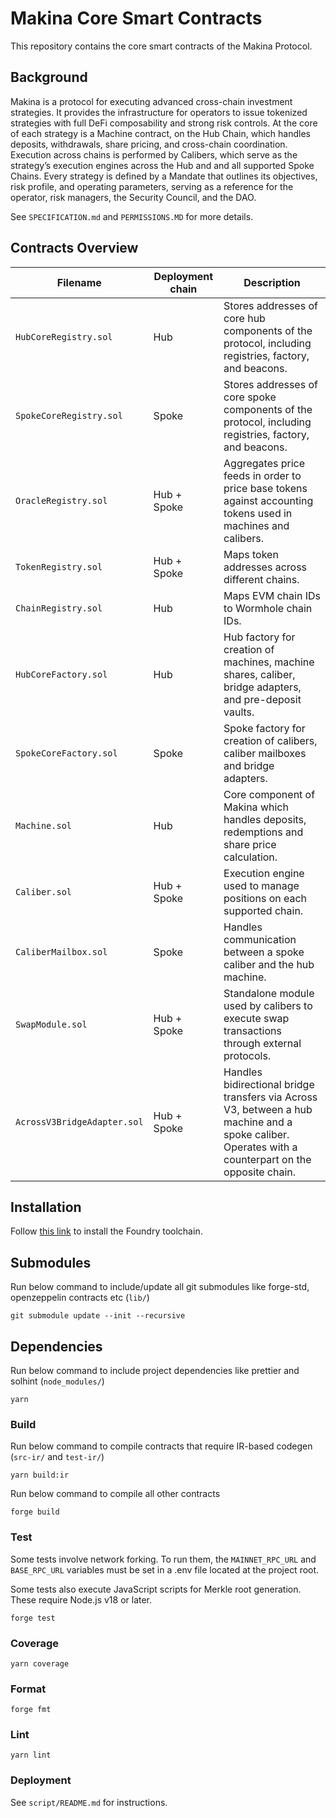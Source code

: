 # Makina Core Smart Contracts

This repository contains the core smart contracts of the Makina Protocol.

## Background

Makina is a protocol for executing advanced cross-chain investment strategies. It provides the infrastructure for operators to issue tokenized strategies with full DeFi composability and strong risk controls. At the core of each strategy is a Machine contract, on the Hub Chain, which handles deposits, withdrawals, share pricing, and cross-chain coordination. Execution across chains is performed by Calibers, which serve as the strategy’s execution engines across the Hub and and all supported Spoke Chains. Every strategy is defined by a Mandate that outlines its objectives, risk profile, and operating parameters, serving as a reference for the operator, risk managers, the Security Council, and the DAO.

See `SPECIFICATION.md` and `PERMISSIONS.MD` for more details.

## Contracts Overview

| Filename                    | Deployment chain | Description                                                                                                                                         |
| --------------------------- | ---------------- | --------------------------------------------------------------------------------------------------------------------------------------------------- |
| `HubCoreRegistry.sol`       | Hub              | Stores addresses of core hub components of the protocol, including registries, factory, and beacons.                                                |
| `SpokeCoreRegistry.sol`     | Spoke            | Stores addresses of core spoke components of the protocol, including registries, factory, and beacons.                                              |
| `OracleRegistry.sol`        | Hub + Spoke      | Aggregates price feeds in order to price base tokens against accounting tokens used in machines and calibers.                                       |
| `TokenRegistry.sol`         | Hub + Spoke      | Maps token addresses across different chains.                                                                                                       |
| `ChainRegistry.sol`         | Hub              | Maps EVM chain IDs to Wormhole chain IDs.                                                                                                           |
| `HubCoreFactory.sol`        | Hub              | Hub factory for creation of machines, machine shares, caliber, bridge adapters, and pre-deposit vaults.                                             |
| `SpokeCoreFactory.sol`      | Spoke            | Spoke factory for creation of calibers, caliber mailboxes and bridge adapters.                                                                      |
| `Machine.sol`               | Hub              | Core component of Makina which handles deposits, redemptions and share price calculation.                                                           |
| `Caliber.sol`               | Hub + Spoke      | Execution engine used to manage positions on each supported chain.                                                                                  |
| `CaliberMailbox.sol`        | Spoke            | Handles communication between a spoke caliber and the hub machine.                                                                                  |
| `SwapModule.sol`            | Hub + Spoke      | Standalone module used by calibers to execute swap transactions through external protocols.                                                         |
| `AcrossV3BridgeAdapter.sol` | Hub + Spoke      | Handles bidirectional bridge transfers via Across V3, between a hub machine and a spoke caliber. Operates with a counterpart on the opposite chain. |

## Installation

Follow [this link](https://book.getfoundry.sh/getting-started/installation) to install the Foundry toolchain.

## Submodules

Run below command to include/update all git submodules like forge-std, openzeppelin contracts etc (`lib/`)

```shell
git submodule update --init --recursive
```

## Dependencies

Run below command to include project dependencies like prettier and solhint (`node_modules/`)

```shell
yarn
```

### Build

Run below command to compile contracts that require IR-based codegen (`src-ir/` and `test-ir/`)

```shell
yarn build:ir
```

Run below command to compile all other contracts

```shell
forge build
```

### Test

Some tests involve network forking. To run them, the `MAINNET_RPC_URL` and `BASE_RPC_URL` variables must be set in a .env file located at the project root.

Some tests also execute JavaScript scripts for Merkle root generation. These require Node.js v18 or later.

```shell
forge test
```

### Coverage

```shell
yarn coverage
```

### Format

```shell
forge fmt
```

### Lint

```shell
yarn lint
```

### Deployment

See `script/README.md` for instructions.